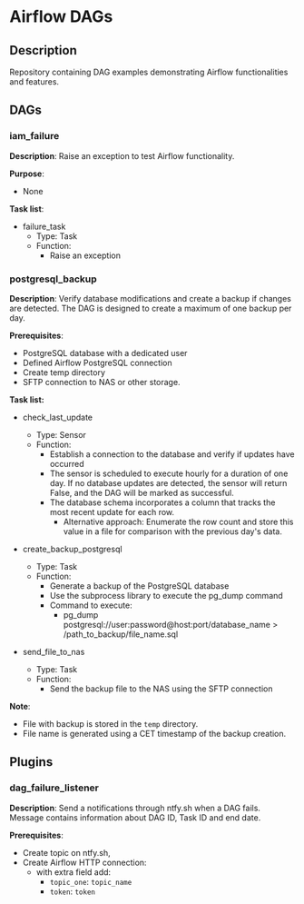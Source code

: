# Airflow DAGs

## Description
Repository containing DAG examples demonstrating Airflow functionalities and features.

## DAGs

### iam_failure
**Description**:
Raise an exception to test Airflow functionality.

**Purpose**:
- None

**Task list**:
- failure_task
    - Type: Task
    - Function:
        - Raise an exception

### postgresql_backup

**Description**:
Verify database modifications and create a backup if changes are detected. The DAG is designed to create a maximum of one backup per day.

**Prerequisites**:
- PostgreSQL database with a dedicated user
- Defined Airflow PostgreSQL connection
- Create temp directory
- SFTP connection to NAS or other storage.

**Task list:**
- check_last_update
    - Type: Sensor
    - Function: 
        - Establish a connection to the database and verify if updates have occurred
        - The sensor is scheduled to execute hourly for a duration of one day. If no database updates are detected, the sensor will return False, and the DAG will be marked as successful.
        - The database schema incorporates a column that tracks the most recent update for each row.
            - Alternative approach: Enumerate the row count and store this value in a file for comparison with the previous day's data.
        
- create_backup_postgresql
    - Type: Task
    - Function:
        - Generate a backup of the PostgreSQL database
        - Use the subprocess library to execute the pg_dump command
        - Command to execute:
            - pg_dump postgresql://user:password@host:port/database_name > /path_to_backup/file_name.sql

- send_file_to_nas
    - Type: Task
    - Function:
        - Send the backup file to the NAS using the SFTP connection

**Note**:
- File with backup is stored in the `temp` directory.
- File name is generated using a CET timestamp of the backup creation.


## Plugins

### dag_failure_listener
**Description**:
Send a notifications through ntfy.sh when a DAG fails. Message contains information about DAG ID, Task ID and end date.

**Prerequisites**:
- Create topic on ntfy.sh,
- Create Airflow HTTP connection:
    - with extra field add:
        - `topic_one`: `topic_name`
        - `token`: `token`